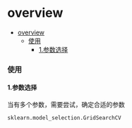 # overview


<!-- @import "[TOC]" {cmd="toc" depthFrom=1 depthTo=6 orderedList=false} -->

<!-- code_chunk_output -->

- [overview](#overview)
    - [使用](#使用)
      - [1.参数选择](#1参数选择)

<!-- /code_chunk_output -->


### 使用

#### 1.参数选择

当有多个参数，需要尝试，确定合适的参数

```python
sklearn.model_selection.GridSearchCV
```